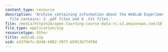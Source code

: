 ```yaml
---
content_type: resource
description: 'Archive containing information about the WebLab Experiment. The ZIP
  file contains: 2 .pdf files and 4 .txt files.'
file: /media/https%3A/open-learning-course-data-rc.s3.amazonaws.com/10-37-chemical-and-biological-reaction-engineering-spring-2007/e22f9efc0240b082397fb5913b774f0d_weblab.zip
file_type: application/zip
resourcetype: Other
title: weblab.zip
uid: e22f9efc-0240-b082-397f-b5913b774f0d
---
```

